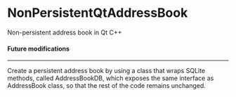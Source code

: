 # NonPersistentQtAddressBook
Non-persistent address book in Qt C++

#### Future modifications
--------
Create a persistent address book by using a class that wraps SQLite methods, called AddressBookDB, which exposes the same interface as AddressBook class, so that the rest of the code remains unchanged.
